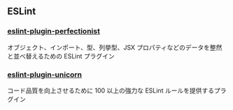 ## ESLint

### [eslint-plugin-perfectionist](https://github.com/azat-io/eslint-plugin-perfectionist)

オブジェクト、インポート、型、列挙型、JSX プロパティなどのデータを整然と並べ替えるための ESLint プラグイン

### [eslint-plugin-unicorn](https://github.com/sindresorhus/eslint-plugin-unicorn)

コード品質を向上させるために 100 以上の強力な ESLint ルールを提供するプラグイン
